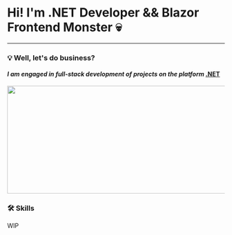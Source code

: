 # Hi! I'm .NET Developer && Blazor Frontend Monster 💀

---

### 💡 Well, let's do business?

#### *I am engaged in full-stack development of projects on the platform* [**.NET**](https://img.shields.io/badge/.NET-5C2D91?style=plastic)

<p align="center">
 <img height="250" width="1800" src="https://media1.tenor.com/m/W4eyyf6wN3UAAAAC/%D0%B1%D1%83%D0%B4%D0%B0%D0%BD%D0%BE%D0%B2-%D0%B7%D1%81%D1%83.gif" alt="budanov"/>
</p>

### 🛠 Skills

WIP
